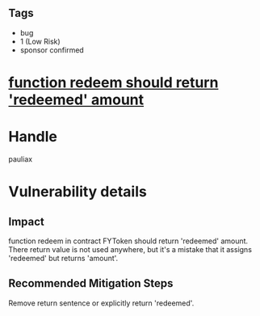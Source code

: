 ## Tags

- bug
- 1 (Low Risk)
- sponsor confirmed

# [function redeem should return 'redeemed' amount](https://github.com/code-423n4/2021-05-yield-findings/issues/58) 

# Handle

pauliax


# Vulnerability details

## Impact
function redeem in contract FYToken should return 'redeemed' amount. There return value is not used anywhere, but it's a mistake that it assigns 'redeemed' but returns 'amount'.

## Recommended Mitigation Steps
Remove return sentence or explicitly return 'redeemed'.

